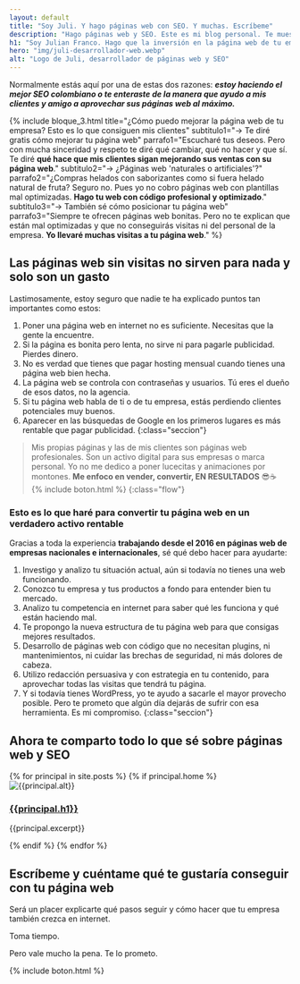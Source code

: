 ```yaml
---
layout: default
title: "Soy Juli. Y hago páginas web con SEO. Y muchas. Escríbeme"
description: "Hago páginas web y SEO. Este es mi blog personal. Te muestro cómo me gusta trabajar y la manera crear y mejorar páginas web que no vendían nada."
h1: "Soy Julian Franco. Hago que la inversión en la página web de tu empresa sea rentable"
hero: "img/juli-desarrollador-web.webp"
alt: "Logo de Juli, desarrollador de páginas web y SEO"
---
```

Normalmente estás aquí por una de estas dos razones: ***estoy haciendo el mejor SEO colombiano o te enteraste de la manera que ayudo a mis clientes y amigo a aprovechar sus páginas web al máximo.***

{% include bloque_3.html
title="¿Cómo puedo mejorar la página web de tu empresa? Esto es lo que consiguen mis clientes"
subtitulo1="→ Te diré gratis cómo mejorar tu página web"
parrafo1="Escucharé tus deseos. Pero con mucha sinceridad y respeto te diré qué cambiar, qué no hacer y que sí. Te diré <strong>qué hace que mis clientes sigan mejorando sus ventas con su página web</strong>."
subtitulo2="→ ¿Páginas web 'naturales o artificiales'?"
parrafo2="¿Compras helados con saborizantes como si fuera helado natural de fruta? Seguro no. Pues yo no cobro páginas web con plantillas mal optimizadas. <strong>Hago tu web con código profesional y optimizado</strong>."
subtitulo3="→ También sé cómo posicionar tu página web"
parrafo3="Siempre te ofrecen páginas web bonitas. Pero no te explican que están mal optimizadas y que no conseguirás visitas ni del personal de la empresa. <strong>Yo llevaré muchas visitas a tu página web</strong>."
%}

## Las páginas web sin visitas no sirven para nada y solo son un gasto

Lastimosamente, estoy seguro que nadie te ha explicado puntos tan importantes como estos:

1. Poner una página web en internet no es suficiente. Necesitas que la gente la encuentre.
2. Si la página es bonita pero lenta, no sirve ni para pagarle publicidad. Pierdes dinero.
3. No es verdad que tienes que pagar hosting mensual cuando tienes una página web bien hecha.
4. La página web se controla con contraseñas y usuarios. Tú eres el dueño de esos datos, no la agencia.
5. Si tu página web habla de ti o de tu empresa, estás perdiendo clientes potenciales muy buenos.
6. Aparecer en las búsquedas de Google en los primeros lugares es más rentable que pagar publicidad.
{:class="seccion"}

>Mis propias páginas y las de mis clientes son páginas web profesionales. Son un activo digital para sus empresas o marca personal. Yo no me dedico a poner lucecitas y animaciones por montones. **Me enfoco en vender, convertir, EN RESULTADOS** 😎☕  
>{% include boton.html %}
{:class="flow"}

### Esto es lo que haré para convertir tu página web en un verdadero activo rentable

Gracias a toda la experiencia **trabajando desde el 2016 en páginas web de empresas nacionales e internacionales**, sé qué debo hacer para ayudarte:

1. Investigo y analizo tu situación actual, aún si todavía no tienes una web funcionando.
2. Conozco tu empresa y tus productos a fondo para entender bien tu mercado.
3. Analizo tu competencia en internet para saber qué les funciona y qué están haciendo mal.
4. Te propongo la nueva estructura de tu página web para que consigas mejores resultados.
5. Desarrollo de páginas web con código que no necesitan plugins, ni mantenimientos, ni cuidar las brechas de seguridad, ni más dolores de cabeza.
6. Utilizo redacción persuasiva y con estrategia en tu contenido, para aprovechar todas las visitas que tendrá tu página.
7. Y si todavía tienes WordPress, yo te ayudo a sacarle el mayor provecho posible. Pero te prometo que algún día dejarás de sufrir con esa herramienta. Es mi compromiso.
{:class="seccion"}

## Ahora te comparto todo lo que sé sobre páginas web y SEO

<div class="home_gallery">
  {% for principal in site.posts %}
  {% if principal.home %}
  <article class="flow">
    <img src="{{principal.hero}}" alt="{{principal.alt}}">
    <a href="{{principal.url|relative_url}}">
      <h3>{{principal.h1}}</h3>
    </a>
    <p>
    {{principal.excerpt}}
    </p>
  </article>
  {% endif %}
  {% endfor %}
</div>

## Escríbeme y cuéntame qué te gustaría conseguir con tu página web

Será un placer explicarte qué pasos seguir y cómo hacer que tu empresa también crezca en internet.

Toma tiempo.

Pero vale mucho la pena. Te lo prometo.

{% include boton.html %}
